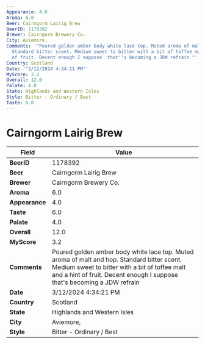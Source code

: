 ```yaml
---
Appearance: 4.0
Aroma: 6.0
Beer: Cairngorm Lairig Brew
BeerID: 1178392
Brewer: Cairngorm Brewery Co.
City: Aviemore,
Comments: '"Poured golden amber body white lace top. Muted aroma of malt and hop.
  Standard bitter scent. Medium sweet to bitter with a bit of toffee malt and a hint
  of fruit. Decent enough I suppose  that''s becoming a JDW refrain "'
Country: Scotland
Date: '"3/12/2024 4:34:21 PM"'
MyScore: 3.2
Overall: 12.0
Palate: 4.0
State: Highlands and Western Isles
Style: Bitter - Ordinary / Best
Taste: 6.0
---
```


# Cairngorm Lairig Brew

| Field         | Value |
|---------------|-------|
| **BeerID** | 1178392 |
| **Beer** | Cairngorm Lairig Brew |
| **Brewer** | Cairngorm Brewery Co. |
| **Aroma** | 6.0 |
| **Appearance** | 4.0 |
| **Taste** | 6.0 |
| **Palate** | 4.0 |
| **Overall** | 12.0 |
| **MyScore** | 3.2 |
| **Comments** | Poured golden amber body white lace top. Muted aroma of malt and hop. Standard bitter scent. Medium sweet to bitter with a bit of toffee malt and a hint of fruit. Decent enough I suppose  that's becoming a JDW refrain  |
| **Date** | 3/12/2024 4:34:21 PM |
| **Country** | Scotland |
| **State** | Highlands and Western Isles |
| **City** | Aviemore, |
| **Style** | Bitter - Ordinary / Best |
